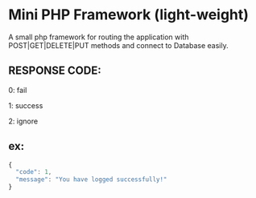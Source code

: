 # Mini PHP Framework (light-weight)
A small php framework for routing the application with POST|GET|DELETE|PUT methods and connect to Database easily.


## RESPONSE CODE:
0: fail

1: success

2: ignore


## ex:

```javascript
{
  "code": 1,
  "message": "You have logged successfully!"
}
```
